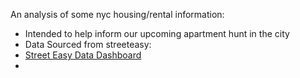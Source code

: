 An analysis of some nyc housing/rental information:


- Intended to help inform our upcoming apartment hunt in the city
- Data Sourced from streeteasy:
- [Street Easy Data Dashboard](https://streeteasy.com/blog/data-dashboard/?agg=Total&metric=Inventory&type=Sales&bedrooms=Any%20Bedrooms&property=Any%20Property%20Type&minDate=2010-01-01&maxDate=2022-07-01&area=Flatiron,Brooklyn%20Heights)
- 